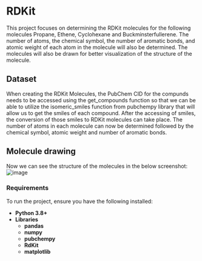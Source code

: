 # RDKit
This project focuses on determining the RDKit molecules for the following molecules Propane, Ethene, Cyclohexane and
Buckminsterfullerene. The number of atoms, the chemical symbol, the number of aromatic bonds, and atomic weight of each 
atom in the molecule will also be determined. The molecules will also be drawn for better visualization of the structure
of the molecule. 

## Dataset
When creating the RDKit Molecules, the PubChem CID for the compunds needs to be accessed using the get_compounds function
so that we can be able to utilize the isomeric_smiles function from pubchempy library that will allow us to get the smiles
of each compound. After the accessing of smiles, the conversion of those smiles to RDKit molecules can take place. The number 
of atoms in each molecule can now be determined followed by the chemical symbol, atomic weight and number of aromatic bonds.

## Molecule drawing
Now we can see the structure of the molecules in the below screenshot:
![image](https://github.com/user-attachments/assets/74c4e8ad-03c1-4585-8806-957729fb27d6)

### Requirements
To run the project, ensure you have the following installed:

- **Python 3.8+**
- **Libraries**
  - **pandas**
  - **numpy**
  - **pubchempy**
  - **RdKit**
  - **matplotlib**

